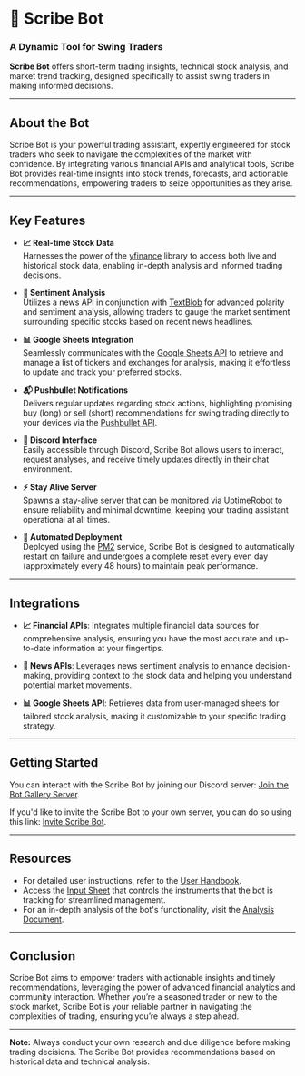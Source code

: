 # 🤖 Scribe Bot

### A Dynamic Tool for Swing Traders
**Scribe Bot** offers short-term trading insights, technical stock analysis, and market trend tracking, designed specifically to assist swing traders in making informed decisions.

---

## About the Bot
Scribe Bot is your powerful trading assistant, expertly engineered for stock traders who seek to navigate the complexities of the market with confidence. By integrating various financial APIs and analytical tools, Scribe Bot provides real-time insights into stock trends, forecasts, and actionable recommendations, empowering traders to seize opportunities as they arise.

---

## Key Features
- **📈 Real-time Stock Data**  
  Harnesses the power of the [yfinance](https://pypi.org/project/yfinance/) library to access both live and historical stock data, enabling in-depth analysis and informed trading decisions.

- **📰 Sentiment Analysis**  
  Utilizes a news API in conjunction with [TextBlob](https://textblob.readthedocs.io/en/dev/) for advanced polarity and sentiment analysis, allowing traders to gauge the market sentiment surrounding specific stocks based on recent news headlines.

- **📊 Google Sheets Integration**  
  Seamlessly communicates with the [Google Sheets API](https://developers.google.com/sheets/api) to retrieve and manage a list of tickers and exchanges for analysis, making it effortless to update and track your preferred stocks.

- **📬 Pushbullet Notifications**  
  Delivers regular updates regarding stock actions, highlighting promising buy (long) or sell (short) recommendations for swing trading directly to your devices via the [Pushbullet API](https://docs.pushbullet.com/).

- **💬 Discord Interface**  
  Easily accessible through Discord, Scribe Bot allows users to interact, request analyses, and receive timely updates directly in their chat environment.

- **⚡ Stay Alive Server**  
  Spawns a stay-alive server that can be monitored via [UptimeRobot](https://uptimerobot.com/) to ensure reliability and minimal downtime, keeping your trading assistant operational at all times.

- **🔄 Automated Deployment**  
  Deployed using the [PM2](https://pm2.keymetrics.io/) service, Scribe Bot is designed to automatically restart on failure and undergoes a complete reset every even day (approximately every 48 hours) to maintain peak performance.

---

## Integrations
- **📈 Financial APIs**: Integrates multiple financial data sources for comprehensive analysis, ensuring you have the most accurate and up-to-date information at your fingertips.
  
- **📰 News APIs**: Leverages news sentiment analysis to enhance decision-making, providing context to the stock data and helping you understand potential market movements.
  
- **📊 Google Sheets API**: Retrieves data from user-managed sheets for tailored stock analysis, making it customizable to your specific trading strategy.

---

## Getting Started
You can interact with the Scribe Bot by joining our Discord server: <a href="https://discord.gg/9AXMNBfPMF" target="_blank" rel="noopener noreferrer">Join the Bot Gallery Server</a>.

If you'd like to invite the Scribe Bot to your own server, you can do so using this link: <a href="https://discord.com/api/oauth2/authorize?client_id=899283955000414238&permissions=534794206272&scope=bot" target="_blank" rel="noopener noreferrer">Invite Scribe Bot</a>.

---

## Resources
- For detailed user instructions, refer to the <a href="https://github.com/skywalker94/scribe_bot_notes/blob/main/handbook.md" target="_blank" rel="noopener noreferrer">User Handbook</a>.
- Access the <a href="https://docs.google.com/spreadsheets/d/1dVZjD294f4IPGJIE9EKR47hygZmnB9AE6LBlZ3gLw-w" target="_blank" rel="noopener noreferrer">Input Sheet</a> that controls the instruments that the bot is tracking for streamlined management.
- For an in-depth analysis of the bot's functionality, visit the <a href="https://github.com/skywalker94/bot_notes/edit/main/handbook.md" target="_blank" rel="noopener noreferrer">Analysis Document</a>.

---

## Conclusion
Scribe Bot aims to empower traders with actionable insights and timely recommendations, leveraging the power of advanced financial analytics and community interaction. Whether you’re a seasoned trader or new to the stock market, Scribe Bot is your reliable partner in navigating the complexities of trading, ensuring you’re always a step ahead.

---

**Note:** Always conduct your own research and due diligence before making trading decisions. The Scribe Bot provides recommendations based on historical data and technical analysis.
